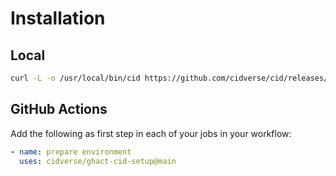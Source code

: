 # Installation

## Local

``` sh
curl -L -o /usr/local/bin/cid https://github.com/cidverse/cid/releases/download/experimental/linux_amd64
```

## GitHub Actions

Add the following as first step in each of your jobs in your workflow:

``` yaml
- name: prepare environment
  uses: cidverse/ghact-cid-setup@main
```
